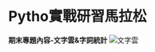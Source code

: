 # Pytho實戰研習馬拉松
**期末專題內容-文字雲&字詞統計**
![文字雲](https://user-images.githubusercontent.com/66252302/99225446-09e68200-2823-11eb-9cd3-9d974241340f.png)

